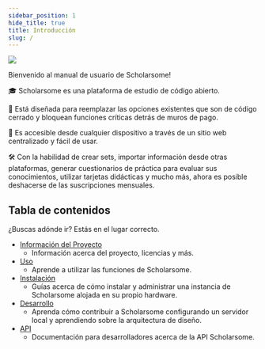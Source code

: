 ```yaml
---
sidebar_position: 1
hide_title: true
title: Introducción
slug: /
---
```


![](/img/logo.svg)

Bienvenido al manual de usuario de Scholarsome!

🎓 Scholarsome es una plataforma de estudio de código abierto.

💸️ Está diseñada para reemplazar las opciones existentes que son de código cerrado y bloquean funciones críticas detrás de muros de pago.

📱 Es accesible desde cualquier dispositivo a través de un sitio web centralizado y fácil de usar.

🛠 Con la habilidad de crear sets, importar información desde otras plataformas, generar cuestionarios de práctica para evaluar sus conocimientos, utilizar tarjetas didácticas y mucho más, ahora es posible deshacerse de las suscripciones mensuales.

## Tabla de contenidos

¿Buscas adónde ir? Estás en el lugar correcto.

- [Información del Proyecto](/project-information/about)
  - Información acerca del proyecto, licencias y más.
- [Uso](/usage/overview.md)
  - Aprende a utilizar las funciones de Scholarsome.
- [Instalación](/installation/prerequisites)
  - Guías acerca de cómo instalar y administrar una instancia de Scholarsome alojada en su propio hardware.
- [Desarrollo](/development/development-guide)
  - Aprenda cómo contribuir a Scholarsome configurando un servidor local y aprendiendo sobre la arquitectura de diseño.
- [API](/api)
  - Documentación para desarrolladores acerca de la API Scholarsome.
